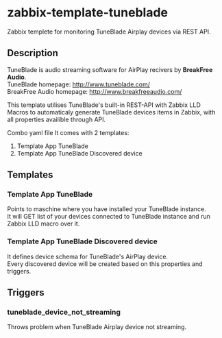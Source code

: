 # zabbix-template-tuneblade
Zabbix templete for monitoring TuneBlade Airplay devices via REST API.
## Description
TuneBlade is audio streaming software for AirPlay recivers by **BreakFree Audio**.  
TuneBlade homepage: http://www.tuneblade.com/  
BreakFree Audio homepage: http://www.breakfreeaudio.com/  

This template utilises TuneBlade's built-in REST-API with Zabbix LLD Macros to automaticaly generate TuneBlade devices items in Zabbix, with all properties availible through API.  

Combo yaml file It comes with 2 templates:
1. Template App TuneBlade
2. Template App TuneBlade Discovered device

## Templates

### Template App TuneBlade
Points to maschine where you have installed your TuneBlade instance.  
It will GET list of your devices connected to TuneBlade instance and run Zabbix LLD macro over it.
### Template App TuneBlade Discovered device
It defines device schema for TuneBlade's AirPlay device.  
Every discovered device will be created based on this properties and triggers.

## Triggers
### tuneblade_device_not_streaming
Throws problem when TuneBlade Airplay device not streaming.